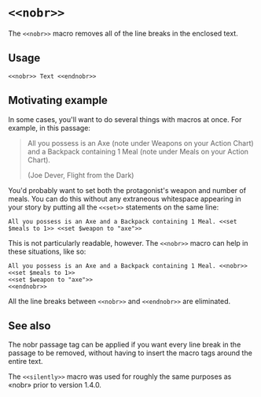 # `<<nobr>>`

The `<<nobr>>` macro removes all of the line breaks in the enclosed text.

## Usage

`<<nobr>> Text <<endnobr>>`

## Motivating example

In some cases, you'll want to do several things with macros at once. For example, in this passage:

>All you possess is an Axe (note under Weapons on your Action Chart) and a Backpack containing 1 Meal (note under Meals on your Action Chart).
>
>(Joe Dever, Flight from the Dark)

You'd probably want to set both the protagonist's weapon and number of meals. You can do this without any extraneous whitespace appearing in your story by putting all the `<<set>>` statements on the same line:

```twee
All you possess is an Axe and a Backpack containing 1 Meal. <<set $meals to 1>> <<set $weapon to "axe">>
```

This is not particularly readable, however. The `<<nobr>>` macro can help in these situations, like so:

```twee
All you possess is an Axe and a Backpack containing 1 Meal. <<nobr>>
<<set $meals to 1>>
<<set $weapon to "axe">>
<<endnobr>>
```

All the line breaks between `<<nobr>>` and `<<endnobr>>` are eliminated.

## See also

The nobr passage tag can be applied if you want every line break in the passage to be removed, without having to insert the macro tags around the entire text.

The `<<silently>>` macro was used for roughly the same purposes as «nobr» prior to version 1.4.0.
